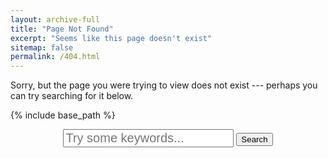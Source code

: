 ```yaml
---
layout: archive-full
title: "Page Not Found"
excerpt: "Seems like this page doesn't exist"
sitemap: false
permalink: /404.html
---
```


Sorry, but the page you were trying to view does not exist --- perhaps you can try searching for it below.

{% include base_path %}

<div value="{{ base_path }}" id="base_url" >
<form action="get" id="site_search">
<center>
  <input style="font-size:20px;" class="searchForm" type="text" id="search_box" placeholder="Try some keywords...">
  <button type="submit" value=" Send" class="btn btn--x-large" id="submit"/>Search
</center>
</form>
<br/>&nbsp;
</div>
<ul class="fa-ul" id="search_results"></ul>

<script src="{{ base_path }}/assets/js/lunr.min.js"></script>
<script src="https://ajax.googleapis.com/ajax/libs/jquery/1.11.3/jquery.min.js"></script>
<script src="{{ base_path }}/assets/js/search.js"></script>
